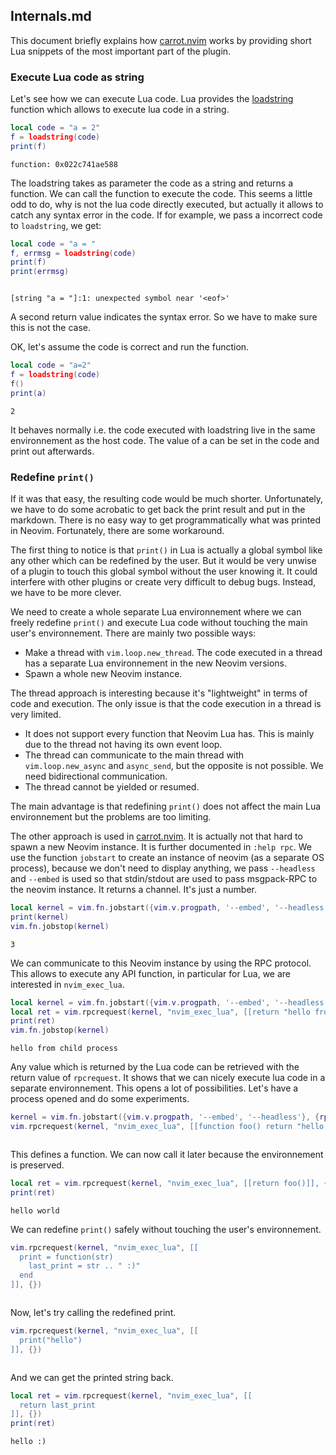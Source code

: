 ## Internals.md

This document briefly explains how [carrot.nvim]() works by providing short Lua snippets of the most important part of the plugin.

### Execute Lua code as string

Let's see how we can execute Lua code. Lua provides the [loadstring](https://www.lua.org/pil/8.html) function which allows to execute lua code in a string.

```lua
local code = "a = 2"
f = loadstring(code)
print(f)
```
```output[1]
function: 0x022c741ae588
```

The loadstring takes as parameter the code as a string and returns a function. We can call the function to execute the code. This seems a little odd to do, why is not the lua code directly executed, but actually it allows to catch any syntax error in the code. If for example, we pass a incorrect code to `loadstring`, we get:

```lua
local code = "a = "
f, errmsg = loadstring(code)
print(f)
print(errmsg)
```
```output[2]

[string "a = "]:1: unexpected symbol near '<eof>'
```

A second return value indicates the syntax error. So we have to make sure this is not the case.

OK, let's assume the code is correct and run the function.

```lua
local code = "a=2"
f = loadstring(code)
f()
print(a)
```
```output[3]
2
```

It behaves normally i.e. the code executed with loadstring live in the same environnement as the host code. The value of a can be set in the code and print out afterwards.

### Redefine `print()`

If it was that easy, the resulting code would be much shorter. Unfortunately, we have to do some acrobatic to get back the print result and put in the markdown. There is no easy way to get programmatically what was printed in Neovim. Fortunately, there are some workaround. 

The first thing to notice is that `print()` in Lua is actually a global symbol like any other which can be redefined by the user. But it would be very unwise of a plugin to touch this global symbol without the user knowing it. It could interfere with other plugins or create very difficult to debug bugs. Instead, we have to be more clever.

We need to create a whole separate Lua environnement where we can freely redefine `print()` and execute Lua code without touching the main user's environnement. There are mainly two possible ways:

* Make a thread with `vim.loop.new_thread`. The code executed in a thread has a separate Lua environnement in the new Neovim versions.
* Spawn a whole new Neovim instance.

The thread approach is interesting because it's "lightweight" in terms of code and execution. The only issue is that the code execution in a thread is very limited. 
  * It does not support every function that Neovim Lua has. This is mainly due to the thread not having its own event loop.
  * The thread can communicate to the main thread with `vim.loop.new_async` and `async_send`, but the opposite is not possible. We need bidirectional communication.
  * The thread cannot be yielded or resumed.

The main advantage is that redefining `print()` does not affect the main Lua environnement but the problems are too limiting.

The other approach is used in [carrot.nvim](). It is actually not that hard to spawn a new Neovim instance. It is further documented in `:help rpc`. We use the function `jobstart` to create an instance of neovim (as a separate OS process), because we don't need to display anything, we pass `--headless` and `--embed` is used so that stdin/stdout are used to pass msgpack-RPC to the neovim instance. It returns a channel. It's just a number.

```lua
local kernel = vim.fn.jobstart({vim.v.progpath, '--embed', '--headless'}, {rpc = true})
print(kernel)
vim.fn.jobstop(kernel)
```
```output[4]
3
```

We can communicate to this Neovim instance by using the RPC protocol. This allows to execute any API function, in particular for Lua, we are interested in `nvim_exec_lua`.

```lua
local kernel = vim.fn.jobstart({vim.v.progpath, '--embed', '--headless'}, {rpc = true})
local ret = vim.rpcrequest(kernel, "nvim_exec_lua", [[return "hello from child process"]], {})
print(ret)
vim.fn.jobstop(kernel)
```
```output[5]
hello from child process
```

Any value which is returned by the Lua code can be retrieved with the return value of `rpcrequest`. It shows that we can nicely execute lua code in a separate environnement. This opens a lot of possibilities. Let's have a process opened and do some experiments.

```lua
kernel = vim.fn.jobstart({vim.v.progpath, '--embed', '--headless'}, {rpc = true})
vim.rpcrequest(kernel, "nvim_exec_lua", [[function foo() return "hello world" end]], {})
```
```output[6]
```

This defines a function. We can now call it later because the environnement is preserved.

```lua
local ret = vim.rpcrequest(kernel, "nvim_exec_lua", [[return foo()]], {})
print(ret)
```
```output[7]
hello world
```

We can redefine `print()` safely without touching the user's environnement.

```lua
vim.rpcrequest(kernel, "nvim_exec_lua", [[
  print = function(str) 
    last_print = str .. " :)"
  end
]], {})
```
```output[8]
```

Now, let's try calling the redefined print.

```lua
vim.rpcrequest(kernel, "nvim_exec_lua", [[
  print("hello")
]], {})
```
```output[10]
```

And we can get the printed string back.

```lua
local ret = vim.rpcrequest(kernel, "nvim_exec_lua", [[
  return last_print
]], {})
print(ret)
```
```output[13]
hello :)
```

